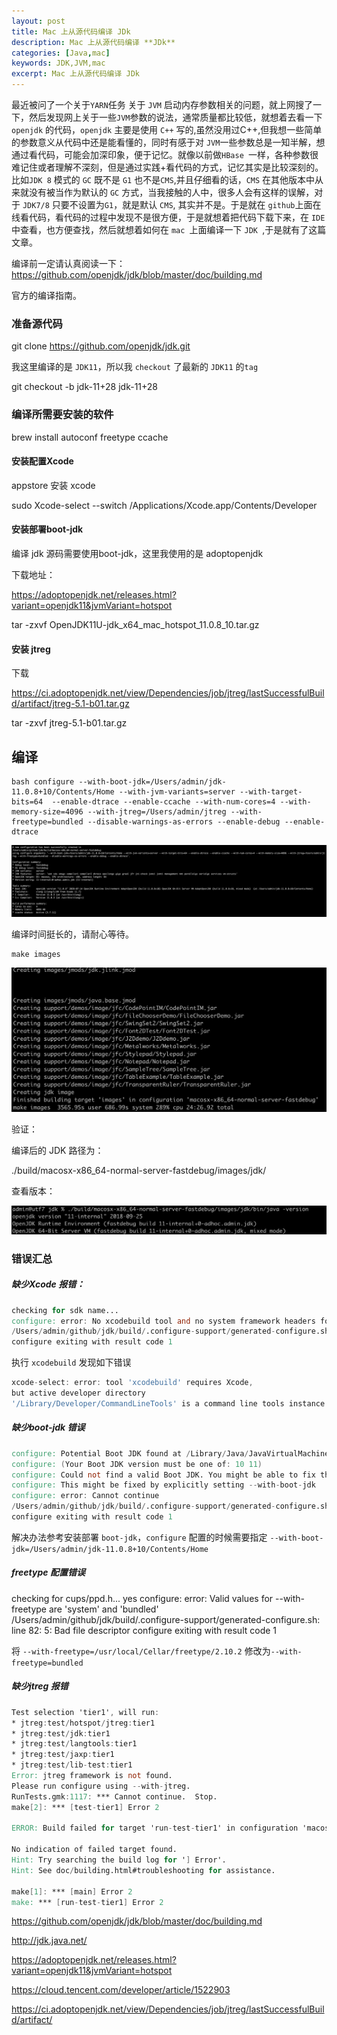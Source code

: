 ```yaml
---
layout: post
title: Mac 上从源代码编译 JDk
description: Mac 上从源代码编译 **JDk**
categories: [Java,mac]
keywords: JDK,JVM,mac
excerpt: Mac 上从源代码编译 JDk
---
```


最近被问了一个关于`YARN`任务 关于 `JVM` 启动内存参数相关的问题，就上网搜了一下，然后发现网上关于一些`JVM`参数的说法，通常质量都比较低，就想着去看一下 `openjdk` 的代码，`openjdk` 主要是使用 `C++` 写的,虽然没用过C++,但我想一些简单的参数意义从代码中还是能看懂的，同时有感于对 `JVM`一些参数总是一知半解，想通过看代码，可能会加深印象，便于记忆。就像以前做`HBase `一样，各种参数很难记住或者理解不深刻，但是通过实践+看代码的方式，记忆其实是比较深刻的。比如`JDK 8` 模式的 `GC` 既不是 `G1` 也不是`CMS`,并且仔细看的话，`CMS` 在其他版本中从来就没有被当作为默认的 `GC` 方式，当我接触的人中，很多人会有这样的误解，对于 `JDK7/8` 只要不设置为`G1`，就是默认 `CMS`, 其实并不是。于是就在 `github`上面在线看代码，看代码的过程中发现不是很方便，于是就想着把代码下载下来，在 `IDE`中查看，也方便查找，然后就想着如何在 `mac `上面编译一下 `JDK `,于是就有了这篇文章。

编译前一定请认真阅读一下：https://github.com/openjdk/jdk/blob/master/doc/building.md

官方的编译指南。



### 准备源代码

git clone https://github.com/openjdk/jdk.git

我这里编译的是 `JDK11`，所以我  `checkout` 了最新的 `JDK11` 的`tag `

git checkout -b jdk-11+28 jdk-11+28

### 编译所需要安装的软件

brew install autoconf freetype ccache



#### 安装配置Xcode

appstore  安装 xcode

sudo Xcode-select --switch /Applications/Xcode.app/Contents/Developer



#### 安装部署boot-jdk

编译 jdk 源码需要使用boot-jdk，这里我使用的是 adoptopenjdk

下载地址：

https://adoptopenjdk.net/releases.html?variant=openjdk11&jvmVariant=hotspot



tar -zxvf OpenJDK11U-jdk_x64_mac_hotspot_11.0.8_10.tar.gz



#### 安装 jtreg

下载

https://ci.adoptopenjdk.net/view/Dependencies/job/jtreg/lastSuccessfulBuild/artifact/jtreg-5.1-b01.tar.gz



tar -zxvf jtreg-5.1-b01.tar.gz



## 编译



```shell
bash configure --with-boot-jdk=/Users/admin/jdk-11.0.8+10/Contents/Home --with-jvm-variants=server --with-target-bits=64  --enable-dtrace --enable-ccache --with-num-cores=4 --with-memory-size=4096 --with-jtreg=/Users/admin/jtreg --with-freetype=bundled --disable-warnings-as-errors --enable-debug --enable-dtrace
```

![configure](/images/posts/java/build-jdk-config.png)

编译时间挺长的，请耐心等待。

```shell
make images
```

![make-images-output](/images/posts/java/build-jdk-make-images-output.png)

验证：

编译后的 JDK 路径为：

./build/macosx-x86_64-normal-server-fastdebug/images/jdk/ 

查看版本：

![buidl-jdk-show-version](/images/posts/java/build-jdk-version.png)

### 错误汇总



##### 缺少Xcode 报错：

```verilog
checking for sdk name...
configure: error: No xcodebuild tool and no system framework headers found, use --with-sysroot or --with-sdk-name to provide a path to a valid SDK
/Users/admin/github/jdk/build/.configure-support/generated-configure.sh: line 82: 5: Bad file descriptor
configure exiting with result code 1
```

执行 `xcodebuild` 发现如下错误

```javascript
xcode-select: error: tool 'xcodebuild' requires Xcode, 
but active developer directory 
'/Library/Developer/CommandLineTools' is a command line tools instance
```



##### 缺少boot-jdk 错误

```verilog
configure: Potential Boot JDK found at /Library/Java/JavaVirtualMachines/jdk1.8.0_261.jdk/Contents/Home is incorrect JDK version (java version "1.8.0_261"); ignoring
configure: (Your Boot JDK version must be one of: 10 11)
configure: Could not find a valid Boot JDK. You might be able to fix this by running 'brew cask install java'.
configure: This might be fixed by explicitly setting --with-boot-jdk
configure: error: Cannot continue
/Users/admin/github/jdk/build/.configure-support/generated-configure.sh: line 82: 5: Bad file descriptor
configure exiting with result code 1
```

解决办法参考安装部署 `boot-jdk`，`configure` 配置的时候需要指定 `--with-boot-jdk=/Users/admin/jdk-11.0.8+10/Contents/Home`



##### freetype 配置错误

checking for cups/ppd.h... yes
configure: error: Valid values for --with-freetype are 'system' and 'bundled'
/Users/admin/github/jdk/build/.configure-support/generated-configure.sh: line 82: 5: Bad file descriptor
configure exiting with result code 1

将  `--with-freetype=/usr/local/Cellar/freetype/2.10.2` 修改为`--with-freetype=bundled`



##### 缺少jtreg 报错

```verilog
Test selection 'tier1', will run:
* jtreg:test/hotspot/jtreg:tier1
* jtreg:test/jdk:tier1
* jtreg:test/langtools:tier1
* jtreg:test/jaxp:tier1
* jtreg:test/lib-test:tier1
Error: jtreg framework is not found.
Please run configure using --with-jtreg.
RunTests.gmk:1117: *** Cannot continue.  Stop.
make[2]: *** [test-tier1] Error 2

ERROR: Build failed for target 'run-test-tier1' in configuration 'macosx-x86_64-server-release' (exit code 2)

No indication of failed target found.
Hint: Try searching the build log for '] Error'.
Hint: See doc/building.html#troubleshooting for assistance.

make[1]: *** [main] Error 2
make: *** [run-test-tier1] Error 2
```





https://github.com/openjdk/jdk/blob/master/doc/building.md

http://jdk.java.net/

https://adoptopenjdk.net/releases.html?variant=openjdk11&jvmVariant=hotspot

https://cloud.tencent.com/developer/article/1522903

https://ci.adoptopenjdk.net/view/Dependencies/job/jtreg/lastSuccessfulBuild/artifact/
